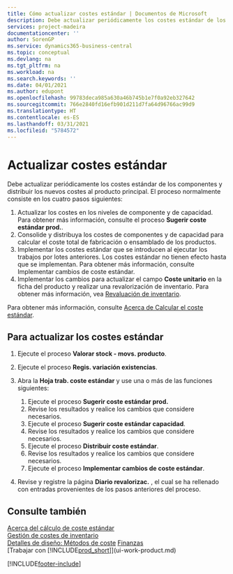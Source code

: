 ```yaml
---
title: Cómo actualizar costes estándar | Documentos de Microsoft
description: Debe actualizar periódicamente los costes estándar de los componentes y distribuir los nuevos costes al producto principal.
services: project-madeira
documentationcenter: ''
author: SorenGP
ms.service: dynamics365-business-central
ms.topic: conceptual
ms.devlang: na
ms.tgt_pltfrm: na
ms.workload: na
ms.search.keywords: ''
ms.date: 04/01/2021
ms.author: edupont
ms.openlocfilehash: 99783deca985a630a46b745b1e7f0a92eb327642
ms.sourcegitcommit: 766e2840fd16efb901d211d7fa64d96766ac99d9
ms.translationtype: HT
ms.contentlocale: es-ES
ms.lasthandoff: 03/31/2021
ms.locfileid: "5784572"
---
```

# <a name="update-standard-costs"></a>Actualizar costes estándar
Debe actualizar periódicamente los costes estándar de los componentes y distribuir los nuevos costes al producto principal. El proceso normalmente consiste en los cuatro pasos siguientes:  

1.  Actualizar los costes en los niveles de componente y de capacidad. Para obtener más información, consulte el proceso **Sugerir coste estándar prod.**.  
2.  Consolide y distribuya los costes de componentes y de capacidad para calcular el coste total de fabricación o ensamblado de los productos.  
3.  Implementar los costes estándar que se introducen al ejecutar los trabajos por lotes anteriores. Los costes estándar no tienen efecto hasta que se implementan. Para obtener más información, consulte Implementar cambios de coste estándar.  
4.  Implementar los cambios para actualizar el campo **Coste unitario** en la ficha del producto y realizar una revalorización de inventario. Para obtener más información, vea [Revaluación de inventario](inventory-how-revalue-inventory.md).  

Para obtener más información, consulte [Acerca de Calcular el coste estándar](finance-about-calculating-standard-cost.md).  
## <a name="to-update-standard-costs"></a>Para actualizar los costes estándar  
1.  Ejecute el proceso **Valorar stock - movs. producto**.  
2.  Ejecute el proceso **Regis. variación existencias**.  
3.  Abra la **Hoja trab. coste estándar** y use una o más de las funciones siguientes:  

    1.  Ejecute el proceso **Sugerir coste estándar prod.**  
    2.  Revise los resultados y realice los cambios que considere necesarios.  
    3.  Ejecute el proceso **Sugerir coste estándar capacidad**.  
    4.  Revise los resultados y realice los cambios que considere necesarios.
    5. Ejecute el proceso **Distribuir coste estándar**.
    6.  Revise los resultados y realice los cambios que considere necesarios.
    7.  Ejecute el proceso **Implementar cambios de coste estándar**.  
4.  Revise y registre la página **Diario revalorizac.** , el cual se ha rellenado con entradas provenientes de los pasos anteriores del proceso.  

## <a name="see-also"></a>Consulte también  
 [Acerca del cálculo de coste estándar](finance-about-calculating-standard-cost.md)   
 [Gestión de costes de inventario](finance-manage-inventory-costs.md)   
 [Detalles de diseño: Métodos de coste](design-details-costing-methods.md) [Finanzas](finance.md)  
 [Trabajar con [!INCLUDE[prod_short](includes/prod_short.md)]](ui-work-product.md)  


[!INCLUDE[footer-include](includes/footer-banner.md)]